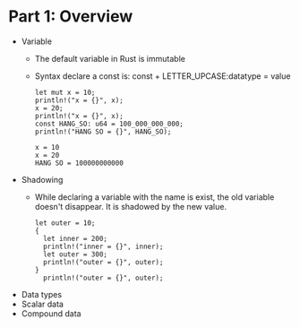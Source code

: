 Part 1: Overview
================

-   Variable
    -   The default variable in Rust is immutable

    -   Syntax declare a const is: const + LETTER\_UPCASE:datatype =
        value

        ``` {.rust .numberLines startFrom="1"}
        let mut x = 10;
        println!("x = {}", x);
        x = 20;
        println!("x = {}", x);
        const HANG_SO: u64 = 100_000_000_000;
        println!("HANG SO = {}", HANG_SO); 
        ```

        ``` {.stdout}
        x = 10
        x = 20
        HANG SO = 100000000000
        ```
-   Shadowing
    -   While declaring a variable with the name is exist, the old
        variable doesn't disappear. It is shadowed by the new value.

        ``` {.rust .cb-run show=code+stdout}
        let outer = 10;
        {
          let inner = 200;
          println!("inner = {}", inner);
          let outer = 300;
          println!("outer = {}", outer);
        }
          println!("outer = {}", outer);
        ```
-   Data types
-   Scalar data
-   Compound data
